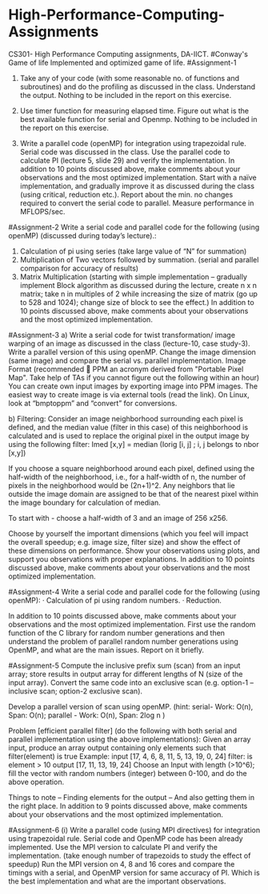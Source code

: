 # High-Performance-Computing-Assignments
CS301- High Performance Computing assignments,  DA-IICT.
#Conway's Game of life
Implemented and optimized game of life.
#Assignment-1
1.	Take any of your code (with some reasonable no. of functions and subroutines) and do the profiling as discussed in the class. Understand the output. Nothing to be included in the report on this exercise. 
2.	Use timer function for measuring elapsed time. Figure out what is the best available function for serial and Openmp. Nothing to be included in the report on this exercise. 

3.	Write a parallel code (openMP) for integration using trapezoidal rule. Serial code was discussed in the class. 
Use the parallel code to calculate PI (lecture 5, slide 29) and verify the implementation. In addition to 10 points discussed above, make comments about your observations and the most optimized implementation.
Start with a naïve implementation, and gradually improve it as discussed during the class (using critical, reduction etc.).
Report about the min. no changes required to convert the serial code to parallel.
Measure performance in MFLOPS/sec. 


#Assignment-2
Write a serial code and parallel code for the following (using openMP) (discussed during today’s lecture).:
1.	Calculation of pi using series (take large value of “N” for summation)
2.	Multiplication of Two vectors followed by summation. (serial and parallel comparison for accuracy of results)
3.	Matrix Multiplication (starting with simple implementation – gradually implement Block algorithm as discussed during the lecture, create n x n matrix; take n in multiples of 2 while increasing the size of matrix (go up to 528 and 1024); change size of block to see the effect.)
In addition to 10 points discussed above, make comments about your observations and the most optimized implementation.

#Assignment-3
a)	Write a serial code for twist transformation/ image warping of an image as discussed in the class (lecture-10, case study-3). Write a parallel version of this using openMP. Change the image dimension (same image) and compare the serial vs. parallel implementation.
Image Format (recommended  PPM  an acronym derived from "Portable Pixel Map". Take help of TAs if you cannot figure out the following within an hour)
You can create own input images by exporting image into PPM images. The easiest way to create image is via external tools (read the link). On Linux, look at “bmptoppm” and “convert” for conversions.


b) 	Filtering: Consider an image neighborhood surrounding each pixel is defined, and the median value (filter in this case) of this neighborhood is calculated and is used to replace the original pixel in the output image by using the following filter:
Imed [x,y] = median (Iorig [i, j] ; i, j belongs to nbor [x,y])

If you choose a square neighborhood around each pixel, defined using the half-width of the neighborhood, i.e., for a half-width of n, the number of pixels in the neighborhood would be (2n+1)^2. Any neighbors that lie outside the image domain are assigned to be that of the nearest pixel within the image boundary for calculation of median.

To start with - choose a half-width of 3 and an image of 256 x256.

Choose by yourself the important dimensions (which you feel will impact the overall speedup; e.g. image size, filter size) and show the effect of these dimensions on performance. Show your observations using plots, and support you observations with proper explanations.
In addition to 10 points discussed above, make comments about your observations and the most optimized implementation.

#Assignment-4
Write a serial code and parallel code for the following (using openMP):
·         Calculation of pi using random numbers.
·         Reduction.

In addition to 10 points discussed above, make comments about your observations and the most optimized implementation.
First use the random function of the C library for random number generations and then understand the problem of parallel random number generations using OpenMP, and what are the main issues. Report on it briefly.

#Assignment-5
Compute the inclusive prefix sum (scan) from an input array; store results in output array for different lengths of N (size of the input array). Convert the same code into an exclusive scan (e.g. option-1 – inclusive scan; option-2 exclusive scan). 

Develop a parallel version of scan using openMP. (hint: serial- Work: O(n), Span: O(n); parallel - Work: O(n), Span: 2log n )

Problem [efficient parallel filter] (do the following with both serial and parallel implementation using the above implementations):
Given an array input, produce an array output containing only elements such that filter(element) is true
Example: input [17, 4, 6, 8, 11, 5, 13, 19, 0, 24]
filter: is element > 10
output [17, 11, 13, 19, 24]
Choose an Input with length (>10^6); fill the vector with random numbers (integer) between 0-100, and do the above operation.

Things to note
– Finding elements for the output
– And also getting them in the right place.
In addition to 9 points discussed above, make comments about your observations and the most optimized implementation.

#Assignment-6
(i) Write a parallel code (using MPI directives) for integration using trapezoidal rule. Serial code and OpenMP code has been already implemented.
Use the MPI version to calculate PI and verify the implementation.  (take enough number of trapezoids to study the effect of speedup)
Run the MPI version on 4, 8 and 16 cores and compare the timings with a serial, and OpenMP version for same accuracy of PI. Which is the best implementation and what are the important observations.


